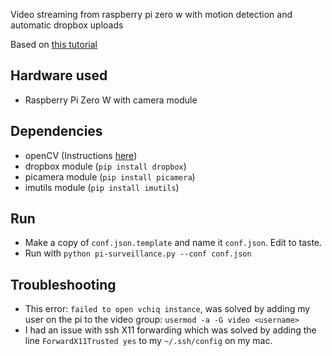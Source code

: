 Video streaming from raspberry pi zero w with motion detection and automatic dropbox uploads

Based on [this tutorial](http://www.pyimagesearch.com/2015/06/01/home-surveillance-and-motion-detection-with-the-raspberry-pi-python-and-opencv/)

## Hardware used
- Raspberry Pi Zero W with camera module

## Dependencies
- openCV (Instructions [here](http://www.pyimagesearch.com/2015/12/14/installing-opencv-on-your-raspberry-pi-zero/))
- dropbox module (`pip install dropbox`)
- picamera module (`pip install picamera`)
- imutils module (`pip install imutils`)

## Run
- Make a copy of `conf.json.template` and name it `conf.json`. Edit to taste.
- Run with `python pi-surveillance.py --conf conf.json`

## Troubleshooting
- This error: `failed to open vchiq instance`, was solved by adding my user on the pi to the video group: `usermod -a -G video <username>`
- I had an issue with ssh X11 forwarding which was solved by adding the line `ForwardX11Trusted yes` to my `~/.ssh/config` on my mac.

